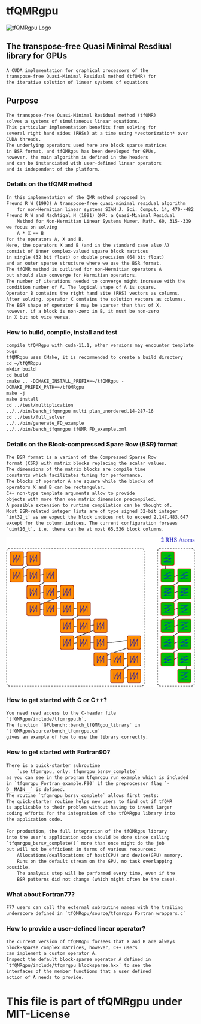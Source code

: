 tfQMRgpu
========

![tfQMRgpu Logo](docs/logo/tf_QMR.png)

The transpose-free Quasi Minimal Resdiual library for GPUs
----------------------------------------------------------
    A CUDA implementation for graphical processors of the 
    transpose-free Quasi-Minimal Residual method (tfQMR) for
    the iterative solution of linear systems of equations

Purpose
-------
    The transpose-free Quasi-Minimal Residual method (tfQMR)
    solves a systems of simultaneous linear equations.
    This particular implementation benefits from solving for
    several right hand sides (RHSs) at a time using *vectorization* over CUDA threads.
    The underlying operators used here are block sparse matrices 
    in BSR format, and tfQMRgpu has been developed for GPUs,
    however, the main algorithm is defined in the headers
    and can be instanciated with user-defined linear operators
    and is independent of the platform.

### Details on the tfQMR method
    In this implementation of the QMR method proposed by
    Freund R W (1993) A transpose-free quasi-minimal residual algorithm 
        for non-Hermitian linear systems SIAM J. Sci. Comput. 14, 470--482
    Freund R W and Nachtigal N (1991) QMR: a Quasi-Minimal Residual
        Method for Non-Hermitian Linear Systems Numer. Math. 60, 315--339
    we focus on solving
        A * X == B
    for the operators A, X and B.
    Here, the operators X and B (and in the standard case also A)
    consist of inner complex-valued square block matrices 
    in single (32 bit float) or double precision (64 bit float)
    and an outer sparse structure where we use the BSR format.
    The tfQMR method is outlined for non-Hermitian operators A
    but should also converge for Hermitian operators.
    The number of iterations needed to converge might increase with the
    condition number of A. The logical shape of A is square.
    Operator B contains the right hand site (RHS) vectors as columns.
    After solving, operator X contains the solution vectors as columns.
    The BSR shape of operator B may be sparser than that of X,
    however, if a block is non-zero in B, it must be non-zero 
    in X but not vice versa.

### How to build, compile, install and test
    compile tfQMRgpu with cuda-11.1, other versions may encounter template bugs
    tfQMRgpu uses CMake, it is recommended to create a build directory
    cd ~/tfQMRgpu
    mkdir build
    cd build
    cmake .. -DCMAKE_INSTALL_PREFIX=~/tfQMRgpu -DCMAKE_PREFIX_PATH=~/tfQMRgpu
    make -j
    make install
    cd ../test/multiplication
    ../../bin/bench_tfqmrgpu multi plan_unordered.14-287-16
    cd ../test/full_solver
    ../../bin/generate_FD_example
    ../../bin/bench_tfqmrgpu tfQMR FD_example.xml

### Details on the Block-compressed Spare Row (BSR) format
    The BSR format is a variant of the Compressed Sparse Row 
    format (CSR) with matrix blocks replacing the scalar values.
    The dimensions of the matrix blocks are compile time
    constants which facilitates tuning for performance.
    The blocks of operator A are square while the blocks of
    operators X and B can be rectangular.
    C++ non-type template arguments allow to provide
    objects with more than one matrix dimension precompiled.
    A possible extension to runtime compilation can be thought of.
    Most BSR-related integer lists are of type signed 32-bit integer
    `int32_t` as we expect the block indices not to exceed 2,147,483,647
    except for the column indices. The current configuration forsees 
    `uint16_t`, i.e. there can be at most 65,536 block columns.
![block-compressed sparse row format](docs/pics/rowBSR.png)

### How to get started with C or C++?
    You need read access to the C-header file `tfQMRgpu/include/tfqmrgpu.h`.
    The function `GPUbench::bench_tfQMRgpu_library` in `tfQMRgpu/source/bench_tfqmrgpu.cu`
    gives an example of how to use the library correctly.

### How to get started with Fortran90?
    There is a quick-starter subroutine
        `use tfqmrgpu, only: tfqmrgpu_bsrsv_complete`
    as you can see in the program tfqmrgpu_run_example which is included
    in `tfqmrgpu_Fortran_example.F90` if the preprocessor flag `-D__MAIN__` is defined.
    The routine `tfqmrgpu_bsrsv_complete` allows first tests:
    The quick-starter routine helps new users to find out if tfQMR 
    is applicable to their problem without having to invest larger 
    coding efforts for the integration of the tfQMRgpu library into
    the application code.

    For production, the full integration of the tfQMRgpu library 
    into the user's application code should be done since calling 
    `tfqmrgpu_bsrsv_complete()` more than once might do the job
    but will not be efficient in terms of various resources:
        Allocations/deallocations of host(CPU) and device(GPU) memory.
        Runs on the default stream on the GPU, no task overlapping possible.
        The analysis step will be performed every time, even if the
        BSR patterns did not change (which might often be the case).

### What about Fortran77?
    F77 users can call the external subroutine names with the trailing 
    underscore defined in `tfQMRgpu/source/tfqmrgpu_Fortran_wrappers.c`

### How to provide a user-defined linear operator?
    The current version of tfQMRgpu forsees that X and B are always
    block-sparse complex matrices, however, C++ users
    can implement a custom operator A.
    Inspect the default block-sparse operator A defined in
    `tfQMRgpu/include/tfqmrgpu_blocksparse.hxx` to see the 
    interfaces of the member functions that a user defined 
    action of A needs to provide.

# This file is part of tfQMRgpu under MIT-License
